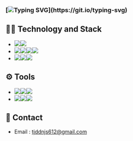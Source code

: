 ### [![Typing SVG](https://readme-typing-svg.demolab.com/?lines=Welcome+to+Solid9966+GitHube!!)](https://git.io/typing-svg)

## 👨‍💻 Technology and Stack
- <img src="https://img.shields.io/badge/Framework-%23121011?style=for-the-badge"><img src="https://img.shields.io/badge/Flutter-%2302569B.svg?style=for-the-badge&logo=Flutter&logoColor=white">
- <img src="https://img.shields.io/badge/Language-%23121011?style=for-the-badge"><img src="https://img.shields.io/badge/python-3670A0?style=for-the-badge&logo=python&logoColor=ffdd54"><img src="https://img.shields.io/badge/dart-%230175C2.svg?style=for-the-badge&logo=dart&logoColor=white"><img src="https://img.shields.io/badge/java-%23ED8B00.svg?style=for-the-badge&logo=openjdk&logoColor=white">
- <img src="https://img.shields.io/badge/LM & DM-%23121011?style=for-the-badge"><img src="https://img.shields.io/badge/PyTorch-%23EE4C2C.svg?style=for-the-badge&logo=PyTorch&logoColor=white"><img src="https://img.shields.io/badge/pandas-%23150458.svg?style=for-the-badge&logo=pandas&logoColor=white">

## ⚙️ Tools
- <img src="https://img.shields.io/badge/git-%23F05033.svg?style=for-the-badge&logo=git&logoColor=white"><img src="https://img.shields.io/badge/github-%23121011.svg?style=for-the-badge&logo=github&logoColor=white)"><img src="https://img.shields.io/badge/Notion-%23000000.svg?style=for-the-badge&logo=notion&logoColor=white">
- <img src="https://img.shields.io/badge/Vs%20Code-5C2D91.svg?style=for-the-badge&logo=visual-studio&logoColor=white"><img src="https://img.shields.io/badge/android%20studio-346ac1?style=for-the-badge&logo=android%20studio&logoColor=white"><img src="https://img.shields.io/badge/pycharm-143?style=for-the-badge&logo=pycharm&logoColor=black&color=black&labelColor=green">

## 📨 Contact
- Email : tjddnjs612@gmail.com

<!--
**Solid9966/Solid9966** is a ✨ _special_ ✨ repository because its `README.md` (this file) appears on your GitHub profile.
Here are some ideas to get you started:

- 🔭 I’m currently working on ...
- 🌱 I’m currently learning ...
- 👯 I’m looking to collaborate on ...
- 🤔 I’m looking for help with ...
- 💬 Ask me about ...
- 📫 How to reach me: ...
- 😄 Pronouns: ...
- ⚡ Fun fact: ...
-->

